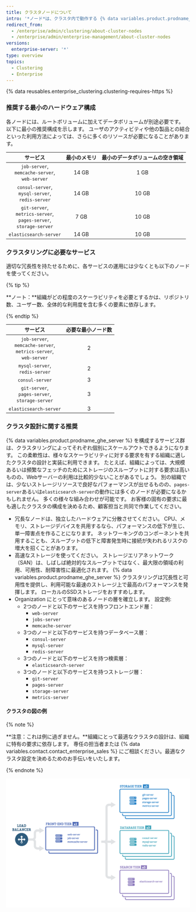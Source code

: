 ```yaml
---
title: クラスタノードについて
intro: '*ノード*は、クラスタ内で動作する {% data variables.product.prodname_ghe_server %} インスタンスです。 ぞれぞれのノードは、クラスターに提供される (最終的にはユーザーに提供される) 一連のサービスを実行します。'
redirect_from:
  - /enterprise/admin/clustering/about-cluster-nodes
  - /enterprise/admin/enterprise-management/about-cluster-nodes
versions:
  enterprise-server: '*'
type: overview
topics:
  - Clustering
  - Enterprise
---
```


{% data reusables.enterprise_clustering.clustering-requires-https %}

### 推奨する最小のハードウェア構成
各ノードには、ルートボリュームに加えてデータボリュームが別途必要です。 以下に最小の推奨構成を示します。 ユーザのアクティビティや他の製品との結合といった利用方法によっては、さらに多くのリソースが必要になることがあります。

|                                              サービス                                              | 最小のメモリ | 最小のデータボリュームの空き領域 |
|:----------------------------------------------------------------------------------------------:|:------:|:----------------:|
|               `job-server`,<br/>`memcache-server`,<br/>`web-server`                | 14 GB  |       1 GB       |
|              `consul-server`,<br/>`mysql-server`,<br/>`redis-server`               | 14 GB  |      10 GB       |
| `git-server`,<br/>`metrics-server`,<br/>`pages-server`,<br/>`storage-server` |  7 GB  |      10 GB       |
|                                     `elasticsearch-server`                                     | 14 GB  |      10 GB       |

### クラスタリングに必要なサービス
適切な冗長性を持たせるために、各サービスの運用には少なくとも以下のノードを使ってください。

{% tip %}

**ノート：**組織がどの程度のスケーラビリティを必要とするかは、リポジトリ数、ユーザー数、全体的な利用度を含む多くの要素に依存します。

{% endtip %}

|                                             サービス                                              | 必要な最小ノード数 |
|:---------------------------------------------------------------------------------------------:|:---------:|
| `job-server`,<br/>`memcache-server`,<br/>`metrics-server`,<br/>`web-server` |     2     |
|                           `mysql-server`,<br/>`redis-server`                            |     2     |
|                                        `consul-server`                                        |     3     |
|              `git-server`,<br/>`pages-server`,<br/>`storage-server`               |     3     |
|                                    `elasticsearch-server`                                     |     3     |

### クラスタ設計に関する推奨

{% data variables.product.prodname_ghe_server %} を構成するサービス群は、クラスタリングによってそれぞれ個別にスケールアウトできるようになります。 この柔軟性は、様々なスケーラビリティに対する要求を有する組織に適したクラスタの設計と実装に利用できます。 たとえば、組織によっては、大規模あるいは頻繁なフェッチのためにストレージのスループットに対する要求は高いものの、Webサーバーの利用は比較的少ないことがあるでしょう。 別の組織では、少ないストレージリソースで良好なパフォーマンスが出せるものの、`pages-server`あるいは`elasticsearch-server`の動作には多くのノードが必要になるかもしれません。 多くの様々な組み合わせが可能です。 お客様の固有の要求に最も適したクラスタの構成を決めるため、顧客担当と共同で作業してください。

- 冗長なノードは、独立したハードウェアに分散させてください。 CPU、メモリ、ストレージデバイスを共用するなら、パフォーマンスの低下が生じ、単一障害点を作ることになります。 ネットワーキングのコンポーネントを共用することも、スループットの低下と障害発生時に接続が失われるリスクの増大を招くことがあります。
- 高速なストレージを使ってください。 ストレージエリアネットワーク（SAN）は、しばしば絶対的なスループットではなく、最大限の領域の利用、可用性、耐障害性に最適化されます。 {% data variables.product.prodname_ghe_server %} クラスタリングは冗長性と可用性を提供し、利用可能な最速のストレージ上で最高のパフォーマンスを発揮します。 ローカルのSSDストレージをおすすめします。
- Organization にとって意味のあるノードの層を確立します。 設定例:
  - 2つのノードと以下のサービスを持つフロントエンド層：
    - `web-server`
    - `jobs-server`
    - `memcache-server`
  - 3つのノードと以下のサービスを持つデータベース層：
    - `consul-server`
    - `mysql-server`
    - `redis-server`
  - 3つのノードと以下のサービスを持つ検索層：
    - `elasticsearch-server`
  - 3つのノードと以下のサービスを持つストレージ層：
    - `git-server`
    - `pages-server`
    - `storage-server`
    - `metrics-server`

#### クラスタの図の例
{% note %}

**注意：これは例に過ぎません。**組織にとって最適なクラスタの設計は、組織に特有の要求に依存します。 専任の担当者または {% data variables.contact.contact_enterprise_sales %} にご相談ください。最適なクラスタ設定を決めるためのお手伝いをいたします。

{% endnote %}

<img src="/assets/images/enterprise/cluster/cluster-diagram.png" alt="クラスタの例" style="width: 800px;border:0" />
